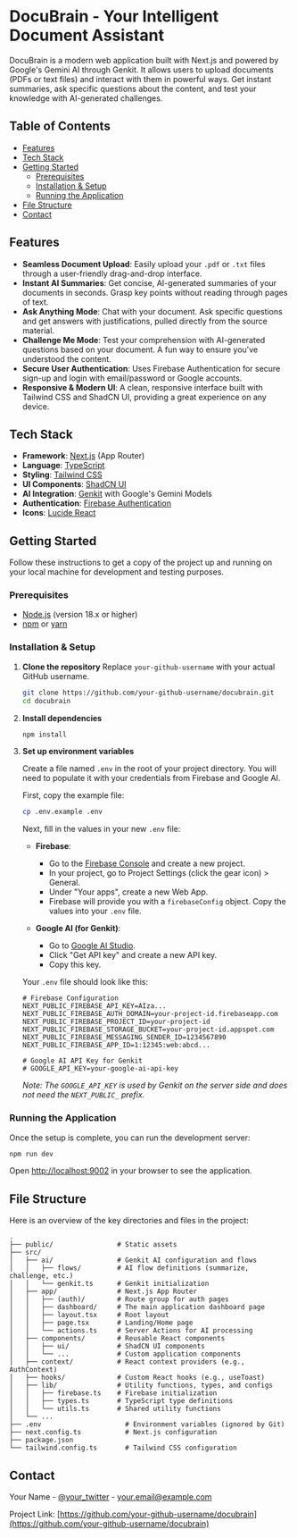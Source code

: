 # DocuBrain - Your Intelligent Document Assistant

DocuBrain is a modern web application built with Next.js and powered by Google's Gemini AI through Genkit. It allows users to upload documents (PDFs or text files) and interact with them in powerful ways. Get instant summaries, ask specific questions about the content, and test your knowledge with AI-generated challenges.

## Table of Contents

- [Features](#features)
- [Tech Stack](#tech-stack)
- [Getting Started](#getting-started)
  - [Prerequisites](#prerequisites)
  - [Installation & Setup](#installation--setup)
  - [Running the Application](#running-the-application)
- [File Structure](#file-structure)
- [Contact](#contact)

## Features

- **Seamless Document Upload**: Easily upload your `.pdf` or `.txt` files through a user-friendly drag-and-drop interface.
- **Instant AI Summaries**: Get concise, AI-generated summaries of your documents in seconds. Grasp key points without reading through pages of text.
- **Ask Anything Mode**: Chat with your document. Ask specific questions and get answers with justifications, pulled directly from the source material.
- **Challenge Me Mode**: Test your comprehension with AI-generated questions based on your document. A fun way to ensure you've understood the content.
- **Secure User Authentication**: Uses Firebase Authentication for secure sign-up and login with email/password or Google accounts.
- **Responsive & Modern UI**: A clean, responsive interface built with Tailwind CSS and ShadCN UI, providing a great experience on any device.

## Tech Stack

- **Framework**: [Next.js](https://nextjs.org/) (App Router)
- **Language**: [TypeScript](https://www.typescriptlang.org/)
- **Styling**: [Tailwind CSS](https://tailwindcss.com/)
- **UI Components**: [ShadCN UI](https://ui.shadcn.com/)
- **AI Integration**: [Genkit](https://firebase.google.com/docs/genkit) with Google's Gemini Models
- **Authentication**: [Firebase Authentication](https://firebase.google.com/docs/auth)
- **Icons**: [Lucide React](https://lucide.dev/)

## Getting Started

Follow these instructions to get a copy of the project up and running on your local machine for development and testing purposes.

### Prerequisites

- [Node.js](https://nodejs.org/) (version 18.x or higher)
- [npm](https://www.npmjs.com/) or [yarn](https://yarnpkg.com/)

### Installation & Setup

1.  **Clone the repository**
    Replace `your-github-username` with your actual GitHub username.

    ```sh
    git clone https://github.com/your-github-username/docubrain.git
    cd docubrain
    ```

2.  **Install dependencies**

    ```sh
    npm install
    ```

3.  **Set up environment variables**

    Create a file named `.env` in the root of your project directory. You will need to populate it with your credentials from Firebase and Google AI.

    First, copy the example file:

    ```sh
    cp .env.example .env
    ```

    Next, fill in the values in your new `.env` file:

    - **Firebase**:

      - Go to the [Firebase Console](https://console.firebase.google.com/) and create a new project.
      - In your project, go to Project Settings (click the gear icon) > General.
      - Under "Your apps", create a new Web App.
      - Firebase will provide you with a `firebaseConfig` object. Copy the values into your `.env` file.

    - **Google AI (for Genkit)**:
      - Go to [Google AI Studio](https://aistudio.google.com/).
      - Click "Get API key" and create a new API key.
      - Copy this key.

    Your `.env` file should look like this:

    ```env
    # Firebase Configuration
    NEXT_PUBLIC_FIREBASE_API_KEY=AIza...
    NEXT_PUBLIC_FIREBASE_AUTH_DOMAIN=your-project-id.firebaseapp.com
    NEXT_PUBLIC_FIREBASE_PROJECT_ID=your-project-id
    NEXT_PUBLIC_FIREBASE_STORAGE_BUCKET=your-project-id.appspot.com
    NEXT_PUBLIC_FIREBASE_MESSAGING_SENDER_ID=1234567890
    NEXT_PUBLIC_FIREBASE_APP_ID=1:12345:web:abcd...

    # Google AI API Key for Genkit
    # GOOGLE_API_KEY=your-google-ai-api-key
    ```

    _Note: The `GOOGLE_API_KEY` is used by Genkit on the server side and does not need the `NEXT_PUBLIC_` prefix._

### Running the Application

Once the setup is complete, you can run the development server:

```sh
npm run dev
```

Open [http://localhost:9002](http://localhost:9002) in your browser to see the application.

## File Structure

Here is an overview of the key directories and files in the project:

```
.
├── public/                # Static assets
├── src/
│   ├── ai/                # Genkit AI configuration and flows
│   │   ├── flows/         # AI flow definitions (summarize, challenge, etc.)
│   │   └── genkit.ts      # Genkit initialization
│   ├── app/               # Next.js App Router
│   │   ├── (auth)/        # Route group for auth pages
│   │   ├── dashboard/     # The main application dashboard page
│   │   ├── layout.tsx     # Root layout
│   │   ├── page.tsx       # Landing/Home page
│   │   └── actions.ts     # Server Actions for AI processing
│   ├── components/        # Reusable React components
│   │   ├── ui/            # ShadCN UI components
│   │   └── ...            # Custom application components
│   ├── context/           # React context providers (e.g., AuthContext)
│   ├── hooks/             # Custom React hooks (e.g., useToast)
│   ├── lib/               # Utility functions, types, and configs
│   │   ├── firebase.ts    # Firebase initialization
│   │   ├── types.ts       # TypeScript type definitions
│   │   └── utils.ts       # Shared utility functions
│   └── ...
├── .env                     # Environment variables (ignored by Git)
├── next.config.ts           # Next.js configuration
├── package.json
└── tailwind.config.ts       # Tailwind CSS configuration
```

## Contact

Your Name - [@your_twitter](https://twitter.com/your_twitter) - your.email@example.com

Project Link: [https://github.com/your-github-username/docubrain](https://github.com/your-github-username/docubrain)
